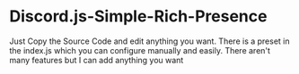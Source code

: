 # Discord.js-Simple-Rich-Presence

Just Copy the Source Code and edit anything you want. There is a preset in the index.js which you can configure manually and easily. There aren't many features but I can add anything you want
